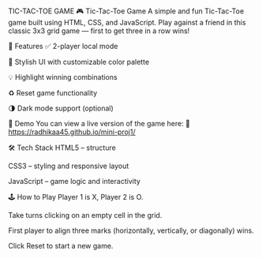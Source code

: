 TIC-TAC-TOE GAME
🎮 Tic-Tac-Toe Game
A simple and fun Tic-Tac-Toe game built using HTML, CSS, and JavaScript. Play against a friend in this classic 3x3 grid game — first to get three in a row wins!

🧠 Features
✅ 2-player local mode

🎨 Stylish UI with customizable color palette

💡 Highlight winning combinations

♻️ Reset game functionality

🌗 Dark mode support (optional)

🚀 Demo
You can view a live version of the game here:
🔗 https://radhikaa45.github.io/mini-proj1/

🛠️ Tech Stack
HTML5 – structure

CSS3 – styling and responsive layout

JavaScript – game logic and interactivity

🕹️ How to Play
Player 1 is X, Player 2 is O.

Take turns clicking on an empty cell in the grid.

First player to align three marks (horizontally, vertically, or diagonally) wins.

Click Reset to start a new game.

